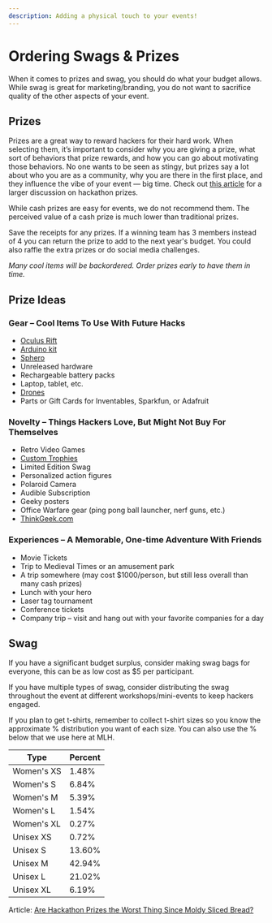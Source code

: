 ```yaml
---
description: Adding a physical touch to your events!
---
```


# Ordering Swags & Prizes

When it comes to prizes and swag, you should do what your budget allows. While swag is great for marketing/branding, you do not want to sacrifice quality of the other aspects of your event.&#x20;

## Prizes

Prizes are a great way to reward hackers for their hard work. When selecting them, it’s important to consider why you are giving a prize, what sort of behaviors that prize rewards, and how you can go about motivating those behaviors. No one wants to be seen as stingy, but prizes say a lot about who you are as a community, why you are there in the first place, and they influence the vibe of your event — big time. Check out [this article](https://news.mlh.io/are-hackathon-prizes-the-worst-thing-since-moldy-sliced-bread-04-18-2014) for a larger discussion on hackathon prizes.

While cash prizes are easy for events, we do not recommend them. The perceived value of a cash prize is much lower than traditional prizes.

Save the receipts for any prizes. If a winning team has 3 members instead of 4 you can return the prize to add to the next year's budget. You could also raffle the extra prizes or do social media challenges.&#x20;

_Many cool items will be backordered. Order prizes early to have them in time._&#x20;

## Prize Ideas

### Gear – Cool Items To Use With Future Hacks

* [Oculus Rift](https://www.oculusvr.com/order/)
* [Arduino kit](https://www.sparkfun.com/products/12001)
* [Sphero](http://www.gosphero.com/)
* Unreleased hardware
* Rechargeable battery packs
* Laptop, tablet, etc.
* [Drones](http://ardrone2.parrot.com/)
* Parts or Gift Cards for Inventables, Sparkfun, or Adafruit

### Novelty – Things Hackers Love, But Might Not Buy For Themselves

* Retro Video Games
* [Custom Trophies](https://assets.pando.com/uploads/2012/10/imag1058.jpeg)
* Limited Edition Swag
* Personalized action figures
* Polaroid Camera
* Audible Subscription&#x20;
* Geeky posters
* Office Warfare gear (ping pong ball launcher, nerf guns, etc.)
* [ThinkGeek.com](http://thinkgeek.com/)

### Experiences – A Memorable, One-time Adventure With Friends

* Movie Tickets
* Trip to Medieval Times or an amusement park
* A trip somewhere (may cost $1000/person, but still less overall than many cash prizes)
* Lunch with your hero
* Laser tag tournament
* Conference tickets
* Company trip – visit and hang out with your favorite companies for a day

## Swag

If you have a significant budget surplus, consider making swag bags for everyone, this can be as low cost as $5 per participant.&#x20;

If you have multiple types of swag, consider distributing the swag throughout the event at different workshops/mini-events to keep hackers engaged.&#x20;

If you plan to get t-shirts, remember to collect t-shirt sizes so you know the approximate % distribution you want of each size. You can also use the % below that we use here at MLH.&#x20;

| Type       | Percent |
| ---------- | ------- |
| Women's XS | 1.48%   |
| Women's S  | 6.84%   |
| Women's M  | 5.39%   |
| Women's L  | 1.54%   |
| Women's XL | 0.27%   |
| Unisex XS  | 0.72%   |
| Unisex S   | 13.60%  |
| Unisex M   | 42.94%  |
| Unisex L   | 21.02%  |
| Unisex XL  | 6.19%   |

Article: [Are Hackathon Prizes the Worst Thing Since Moldy Sliced Bread?](http://news.mlh.io/are-hackathon-prizes-the-worst-thing-since-moldy-sliced-bread-04-18-2014)
